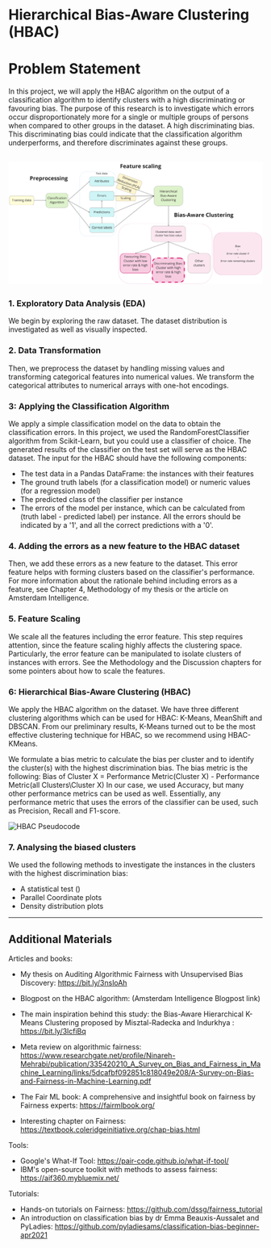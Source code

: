 # Hierarchical Bias-Aware Clustering (HBAC)


# Problem Statement
In this project, we will apply the HBAC algorithm on the output of a classification algorithm to identify clusters with a high discriminating or favouring bias. The purpose of this research is to investigate which errors occur disproportionately more for a single or multiple groups of persons when compared to other groups in the dataset. A high discriminating bias. This discriminating bias could indicate that the classification algorithm underperforms, and therefore discriminates against these groups. 

![HBAC Pipeline](./Images/Bias_Workflow.jpg)
---

### 1. Exploratory Data Analysis (EDA)
We begin by exploring the raw dataset. The dataset distribution is investigated as well as visually inspected. 

### 2. Data Transformation
Then, we preprocess the dataset by handling missing values and transforming categorical features into numerical values. We transform the categorical attributes to numerical arrays with one-hot encodings. 

### 3: Applying the Classification Algorithm  
We apply a simple classification model on the data to obtain the classification errors. In this project, we used the RandomForestClassifier algorithm from Scikit-Learn, but you could use a classifier of choice. The generated results of the classifier on the test set will serve as the HBAC dataset. 
The input for the HBAC should have the following components:
- The test data in a Pandas DataFrame: the instances with their features 
- The ground truth labels (for a classification model) or numeric values (for a regression model)
- The predicted class of the classifier per instance
- The errors of the model per instance, which can be calculated from (truth label - predicted label) per instance. All the errors should be indicated by a '1', and all the correct predictions with a '0'.

### 4. Adding the errors as a new feature to the HBAC dataset
Then, we add these errors as a new feature to the dataset. This error feature helps with forming clusters based on the classifier's performance. For more information about the rationale behind including errors as a feature, see Chapter 4, Methodology of my thesis or the article on Amsterdam Intelligence.

### 5. Feature Scaling
We scale all the features including the error feature. This step requires attention, since the feature scaling highly affects the clustering space. Particularly, the error feature can be manipulated to isolate clusters of instances with errors. See the Methodology and the Discussion chapters for some pointers about how to scale the features. 

### 6: Hierarchical Bias-Aware Clustering (HBAC)
We apply the HBAC algorithm on the dataset. We have three different clustering algorithms which can be used for HBAC: K-Means, MeanShift and DBSCAN. From our preliminary results, K-Means turned out to be the most effective clustering technique for HBAC, so we recommend using HBAC-KMeans. 

We formulate a bias metric to calculate the bias per cluster and to identify the cluster(s) with the highest discrimination bias. 
The bias metric is the following:
Bias of Cluster X = Performance Metric(Cluster X) - Performance Metric(all Clusters\Cluster X)
In our case, we used Accuracy, but many other performance metrics can be used as well. Essentially, any performance metric that uses the errors of the classifier can be used, such as Precision, Recall and F1-score. 

![HBAC Pseudocode](./Images/HBAC_Pseudocode.jpg)

### 7. Analysing the biased clusters
We used the following methods to investigate the instances in the clusters with the highest discrimination bias:
* A statistical test ()
* Parallel Coordinate plots
* Density distribution plots

--- 

## Additional Materials
Articles and books:
* My thesis on Auditing Algorithmic Fairness with Unsupervised Bias Discovery: https://bit.ly/3nsloAh
* Blogpost on the HBAC algorithm: (Amsterdam Intelligence Blogpost link)

* The main inspiration behind this study: the Bias-Aware Hierarchical K-Means Clustering proposed by Misztal-Radecka and Indurkhya : https://bit.ly/3lcfiBq
* Meta review on algorithmic fairness: https://www.researchgate.net/profile/Ninareh-Mehrabi/publication/335420210_A_Survey_on_Bias_and_Fairness_in_Machine_Learning/links/5dcafbf092851c818049e208/A-Survey-on-Bias-and-Fairness-in-Machine-Learning.pdf
* The Fair ML book: A comprehensive and insightful book on fairness by Fairness experts: https://fairmlbook.org/
* Interesting chapter on Fairness: https://textbook.coleridgeinitiative.org/chap-bias.html

Tools:
* Google's What-If Tool: https://pair-code.github.io/what-if-tool/
* IBM's open-source toolkit with methods to assess fairness: https://aif360.mybluemix.net/ 

Tutorials:
* Hands-on tutorials on Fairness: https://github.com/dssg/fairness_tutorial
* An introduction on classification bias by dr Emma Beauxis-Aussalet and PyLadies: https://github.com/pyladiesams/classification-bias-beginner-apr2021
 
